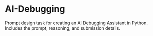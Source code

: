 # AI-Debugging
Prompt design task for creating an AI Debugging Assistant in Python. Includes the prompt, reasoning, and submission details.
